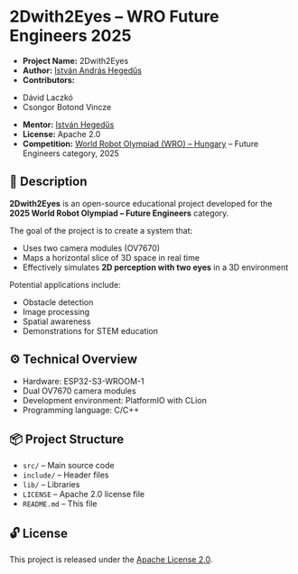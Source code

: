 # 2Dwith2Eyes – WRO Future Engineers 2025

* **Project Name:** 2Dwith2Eyes
* **Author:** [István András Hegedűs](https://github.com/HIAndris)
* **Contributors:**
 - Dávid Laczkó
 - Csongor Botond Vincze
* **Mentor:** [István Hegedűs](https://github.com/istvan-hegedus)
* **License:** Apache 2.0
* **Competition:** [World Robot Olympiad (WRO) – Hungary](https://wro.hu/) – Future Engineers category, 2025

## 📌 Description

**2Dwith2Eyes** is an open-source educational project developed for the **2025 World Robot Olympiad – Future Engineers** category.

The goal of the project is to create a system that:

- Uses two camera modules (OV7670)
- Maps a horizontal slice of 3D space in real time
- Effectively simulates **2D perception with two eyes** in a 3D environment

Potential applications include:
- Obstacle detection
- Image processing
- Spatial awareness
- Demonstrations for STEM education

## ⚙️ Technical Overview

- Hardware: ESP32-S3-WROOM-1
- Dual OV7670 camera modules
- Development environment: PlatformIO with CLion
- Programming language: C/C++

## 📦 Project Structure

- `src/` – Main source code
- `include/` – Header files
- `lib/` – Libraries
- `LICENSE` – Apache 2.0 license file
- `README.md` – This file

## 🔓 License

This project is released under the [Apache License 2.0](https://www.apache.org/licenses/LICENSE-2.0).
